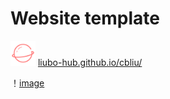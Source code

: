 # Website template
<img src="/assets/img/portfolio/website.svg" alt="icon" width="40" height="40"> [liubo-hub.github.io/cbliu/](https://liubo-hub.github.io/cbliu/)

！[image](https://github.com/user-attachments/assets/6932180b-020f-428a-b270-a5fb869d4bae)

